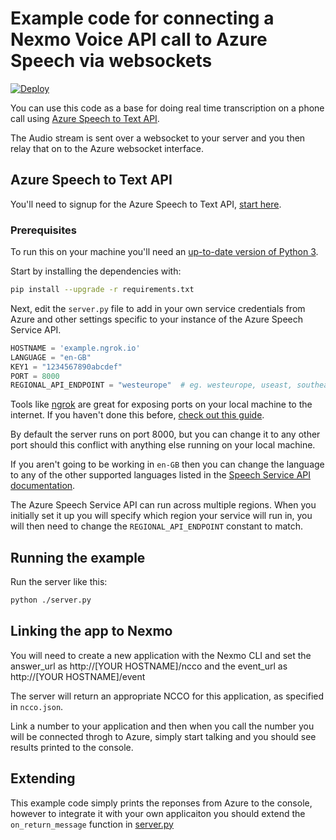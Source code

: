 # Example code for connecting a Nexmo Voice API call to Azure Speech via websockets

[![Deploy](https://www.herokucdn.com/deploy/button.svg)](https://heroku.com/deploy)

You can use this code as a base for doing real time transcription on a phone call using [Azure Speech to Text API](https://azure.microsoft.com/en-us/services/cognitive-services/speech-to-text/).

The Audio stream is sent over a websocket to your server and you then relay that on to the Azure websocket interface.

## Azure Speech to Text API

You'll need to signup for the Azure Speech to Text API, [start here](https://azure.microsoft.com/en-us/services/cognitive-services/speech-to-text/).

### Prerequisites

To run this on your machine you'll need an [up-to-date version of Python 3](https://www.python.org/downloads/).

Start by installing the dependencies with:

```bash
pip install --upgrade -r requirements.txt
```

Next, edit the `server.py` file to add in your own service credentials from Azure and other settings specific to your instance of the Azure Speech Service API.

```python
HOSTNAME = 'example.ngrok.io'
LANGUAGE = "en-GB"
KEY1 = "1234567890abcdef"
PORT = 8000
REGIONAL_API_ENDPOINT = "westeurope"  # eg. westeurope, useast, southeastasia
```

Tools like [ngrok](https://ngrok.com/) are great for exposing ports on your local machine to the internet. If you haven't done this before, [check out this guide](https://www.nexmo.com/blog/2017/07/04/local-development-nexmo-ngrok-tunnel-dr/).

By default the server runs on port 8000, but you can change it to any other port should this conflict with anything else running on your local machine.

If you aren't going to be working in `en-GB` then you can change the language to any of the other supported languages listed in the [Speech Service API documentation](https://docs.microsoft.com/en-us/azure/cognitive-services/speech-service/language-support).

The Azure Speech Service API can run across multiple regions. When you initially set it up you will specify which region your service will run in, you will then need to change the `REGIONAL_API_ENDPOINT` constant to match.

## Running the example

Run the server like this:

```bash
python ./server.py
```

## Linking the app to Nexmo

You will need to create a new application with the Nexmo CLI and set the answer_url as http://[YOUR HOSTNAME]/ncco and the event_url as http://[YOUR HOSTNAME]/event

The server will return an appropriate NCCO for this application, as specified in `ncco.json`.

Link a number to your application and then when you call the number you will be connected throgh to Azure, simply start talking and you should see results printed to the console.

## Extending

This example code simply prints the reponses from Azure to the console, however to integrate it with your own applicaiton you should extend the `on_return_message` function in [server.py](https://github.com/nexmo-community/voice-microsoft-speechtotext/blob/master/server.py#L119)
